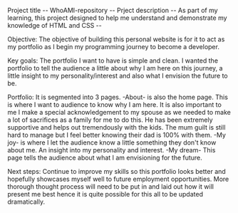 Project title -- WhoAMI-repository --
Prject description -- As part of my learning, this project designed to help me understand and demonstrate my knowledge of HTML and CSS -- 

Objective:
The objective of building this personal website is for it to act as my portfolio as I begin my programming journey to become a developer. 

Key goals:
The portfolio I want to have is simple and clean. 
I wanted the portfolio to tell the audience a little about why I am here on this journey, a little insight to my personality/interest and also what I envision the future to be. 

Portfolio:
It is segmented into 3 pages. 
-About- is also the home page. This is where I want to audience to know why I am here. It is also important to me I make a special acknowledgement to my spouse as we needed to make a lot of sacrifices as a family for me to do this. He has been extremely supportive and helps out tremendously with the kids. The mum guilt is still hard to manage but I feel better knowing their dad is 100% with them. 
-My joy- is where I let the audience know a little something they don't know about me. An insight into my personality and interest.
-My dream- This page tells the audience about what I am envisioning for the future. 

Next steps:
Continue to improve my skills so this portfolio looks better and hopefully showcases myself well to future employment opportunities. 
More thorough thought process will need to be put in and laid out how it will present me best hence it is quite possible for this all to be updated dramatically. 
